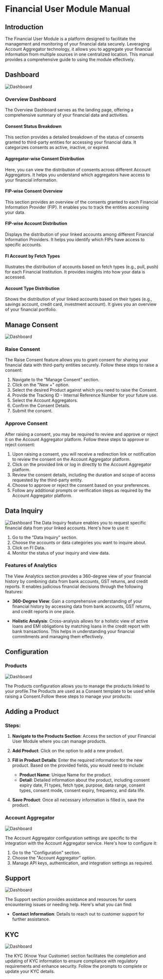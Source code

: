 # Financial User Module Manual

## Introduction
The Financial User Module is a platform designed to facilitate the management and monitoring of your financial data securely. Leveraging Account Aggregator technology, it allows you to aggregate your financial information from multiple sources in one centralized location. This manual provides a comprehensive guide to using the module effectively.

## Dashboard

![Dashboard](/docs\images\Dashboard.jpeg)

### Overview Dashboard
The Overview Dashboard serves as the landing page, offering a comprehensive summary of your financial data and activities.

#### Consent Status Breakdown
This section provides a detailed breakdown of the status of consents granted to third-party entities for accessing your financial data. It categorizes consents as active, inactive, or expired.

#### Aggregator-wise Consent Distribution
Here, you can view the distribution of consents across different Account Aggregators. It helps you understand which aggregators have access to your financial information.

#### FIP-wise Consent Overview
This section provides an overview of the consents granted to each Financial Information Provider (FIP). It enables you to track the entities accessing your data.

#### FIP-wise Account Distribution
Displays the distribution of your linked accounts among different Financial Information Providers. It helps you identify which FIPs have access to specific accounts.

#### FI Account by Fetch Types
Illustrates the distribution of accounts based on fetch types (e.g., pull, push) for each Financial Institution. It provides insights into how your data is accessed.

#### Account Type Distribution
Shows the distribution of your linked accounts based on their types (e.g., savings account, credit card, investment account). It gives you an overview of your financial portfolio.

## Manage Consent

![Dashboard](/docs\images\ManageConsents.jpeg)

### Raise Consent
The Raise Consent feature allows you to grant consent for sharing your financial data with third-party entities securely. Follow these steps to raise a consent:

1. Navigate to the "Manage Consent" section.
2. Click on the "New +" option.
3. Select the desired Product against which you need to raise the Consent.
4. Provide the Tracking ID - Internal Reference Number for your future use.
5. Select the Account Aggregators.
4. Confirm the Consent Details.
5. Submit the consent.

### Approve Consent
After raising a consent, you may be required to review and approve or reject it on the Account Aggregator platform. Follow these steps to approve or reject consent:

1. Upon raising a consent, you will receive a redirection link or notification to review the consent on the Account Aggregator platform.
2. Click on the provided link or log in directly to the Account Aggregator platform.
3. Review the consent details, including the duration and scope of access requested by the third-party entity.
4. Choose to approve or reject the consent based on your preferences.
5. Follow any additional prompts or verification steps as required by the Account Aggregator platform.


## Data Inquiry 

![Dashboard](/docs\images\Data.jpeg)
The Data Inquiry feature enables you to request specific financial data from your linked accounts. Here's how to use it:

1. Go to the "Data Inquiry" section.
2. Choose the accounts or data categories you want to inquire about.
3. Click on FI Data.
4. Monitor the status of your inquiry and view data.

### Features of Analytics
The View Analytics section provides a 360-degree view of your financial history by combining data from bank accounts, GST returns, and credit reports. It enables judicious financial decisions through the following features:

- **360-Degree View**: Gain a comprehensive understanding of your financial history by accessing data from bank accounts, GST returns, and credit reports in one place.

- **Holistic Analysis**: Cross-analysis allows for a holistic view of active loans and EMI obligations by matching loans in the credit report with bank transactions. This helps in understanding your financial commitments and managing them effectively.


## Configuration

### Products

![Dashboard](/docs\images\AddProduct.jpeg)

The Products configuration allows you to manage the products linked to your profile.The Products are used as a Consent template to be used while raising a Consent.Follow these steps to manage your products:

## Adding a Product

### Steps:

1. **Navigate to the Products Section**: Access the section of your Financial User Module where you can manage products.

2. **Add Product**: Click on the option to add a new product.

3. **Fill in Product Details**: Enter the required information for the new product. Based on the provided fields, you would need to include:

    - **Product Name**: Unique Name for the product.
    - **Detail**: Detailed information about the product, including consent expiry date, FI types, fetch type, purpose, data range, consent types, consent mode, consent expiry, frequency, and data life.
  

4. **Save Product**: Once all necessary information is filled in, save the product.

### Account Aggregator

![Dashboard](/docs\images\AA.jpeg)

The Account Aggregator configuration settings are specific to the integration with the Account Aggregator service. Here's how to configure it:

1. Go to the "Configuration" section.
2. Choose the "Account Aggregator" option.
3. Manage API keys, authentication, and integration settings as required.

## Support

![Dashboard](/docs\images\Support.jpeg)

The Support section provides assistance and resources for users encountering issues or needing help. Here's what you can find:

- **Contact Information**: Details to reach out to customer support for further assistance.

## KYC

![Dashboard](/docs\images\KYC.jpeg)

The KYC (Know Your Customer) section facilitates the completion and updating of KYC information to ensure compliance with regulatory requirements and enhance security. Follow the prompts to complete or update your KYC details.
